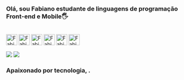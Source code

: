 ### Olá, sou Fabiano estudante de linguagens de programação Front-end e Mobile🖐️

<div style= "display: inline_block"><br>
   <img alingn="center" alt="Fabin-HTML5" heigth="30" width="30" src="https://cdn.jsdelivr.net/gh/devicons/devicon@latest/icons/html5/html5-original.svg"> 
   <img alingn="center" alt="Fabin-CSS" heigth="30" width="30" src="https://cdn.jsdelivr.net/gh/devicons/devicon@latest/icons/css3/css3-original.svg">
   <img alingn="center" alt="Fabin-JavaScript" heigth="30" width="30" src="https://cdn.jsdelivr.net/gh/devicons/devicon@latest/icons/javascript/javascript-original.svg">
   <img alingn="center" alt="Fabin-csharp" heigth="30" width="30" src="https://cdn.jsdelivr.net/gh/devicons/devicon@latest/icons/csharp/csharp-original.svg">
   <img alingn="center" alt="Fabin-flutter" heigth="30" width="30" src="https://cdn.jsdelivr.net/gh/devicons/devicon@latest/icons/flutter/flutter-original.svg">
   <img alingn="center" alt="Fabin-dart" heigth="30" width="30" src="https://cdn.jsdelivr.net/gh/devicons/devicon@latest/icons/dart/dart-original.svg">
</div>

<a href="mailto:fabiano_eja@hotmail.com"><img src="https://img.shields.io/badge/Microsoft_Outlook-0078D4?style=for-the-badge&logo=microsoft-outlook&logoColor=white" targe="_blank"/></a> 
<a href="https://www.linkedin.com/in/fabiano-vitor-792795102"><img src="https://img.shields.io/badge/LinkedIn-0077B5?style=for-the-badge&logo=linkedin&logoColor=white" targe="_blank"/></a> 

 
### Apaixonado por tecnologia, .

